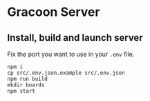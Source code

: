 # Gracoon Server

## Install, build and launch server

Fix the port you want to use in your `.env` file.

    npm i
    cp src/.env.json.example src/.env.json 
    npm run build
    mkdir boards
    npm start
   

